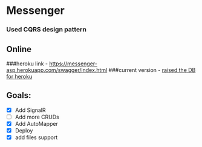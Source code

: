 # Messenger

### Used CQRS design pattern

## Online
###heroku link - https://messenger-asp.herokuapp.com/swagger/index.html
###current version - [raised the DB for heroku](https://github.com/Fayst2D/MessengerAPI/commit/2d99020bb8606860e3ab44d8e971aecdbb281523)


## Goals:
- [x] Add SignalR
- [ ] Add more CRUDs
- [x] Add AutoMapper
- [x] Deploy
- [x] add files support
